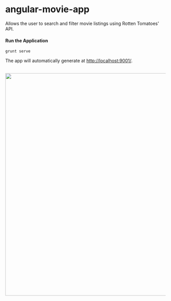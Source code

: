 # angular-movie-app

Allows the user to search and filter movie listings using Rotten Tomatoes' API. 

#### Run the Application

    grunt serve    

The app will automatically generate at [http://localhost:9001/](http://localhost:9001/).

<br/>

<img src="https://cloud.githubusercontent.com/assets/11953273/7151280/a217d124-e2f5-11e4-9426-b94c8ab8e1a0.png" width="700px"/>
